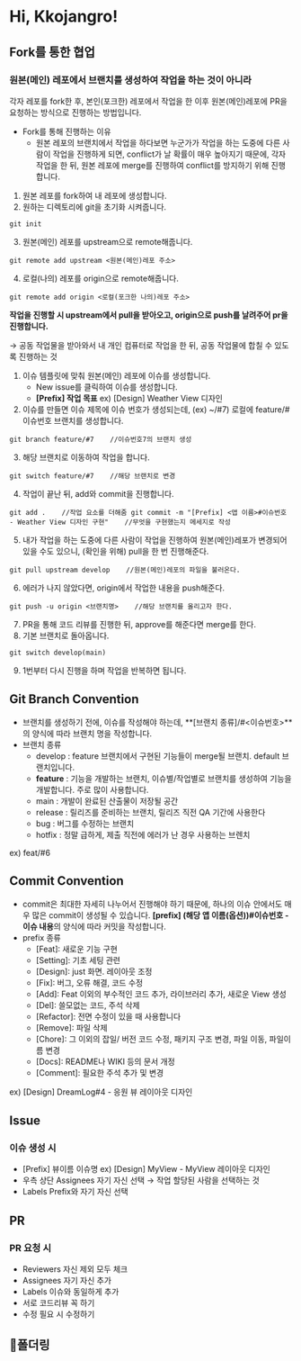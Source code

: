 # Hi, Kkojangro!

## **Fork를 통한 협업**

### 원본(메인) 레포에서 브랜치를 생성하여 작업을 하는 것이 아니라

각자 레포를 fork한 후, 본인(포크한) 레포에서 작업을 한 이후 원본(메인)레포에 PR을 요청하는 방식으로 진행하는 방법입니다.

- Fork를 통해 진행하는 이유
    - 원본 레포의 브랜치에서 작업을 하다보면 누군가가 작업을 하는 도중에 다른 사람이 작업을 진행하게 되면, conflict가 날 확률이 매우 높아지기 때문에, 각자 작업을 한 뒤, 원본 레포에 merge를 진행하여 conflict를 방지하기 위해 진행합니다.
1. 원본 레포를 fork하여 내 레포에 생성합니다.
2. 원하는 디렉토리에 git을 초기화 시켜줍니다.

`git init`

3. 원본(메인) 레포를 upstream으로 remote해줍니다.

`git remote add upstream <원본(메인)레포 주소>`

4. 로컬(나의) 레포를 origin으로 remote해줍니다.

`git remote add origin <로컬(포크한 나의)레포 주소>`

**작업을 진행할 시 upstream에서 pull을 받아오고, origin으로 push를 날려주어 pr을 진행합니다.**

→ 공동 작업물을 받아와서 내 개인 컴퓨터로 작업을 한 뒤, 공동 작업물에 합칠 수 있도록 진행하는 것

1. 이슈 템플릿에 맞춰 원본(메인) 레포에 이슈를 생성합니다.
    - New issue를 클릭하여 이슈를 생성합니다.
    - **[Prefix] 작업 목표** ex) [Design] Weather View 디자인
2. 이슈를 만들면 이슈 제목에 이슈 번호가 생성되는데, (ex) ~/#7) 로컬에 feature/#이슈번호 브랜치를 생성합니다.

`git branch feature/#7    //이슈번호7의 브랜치 생성`

3. 해당 브랜치로 이동하여 작업을 합니다.

`git switch feature/#7    //해당 브랜치로 변경`

4. 작업이 끝난 뒤, add와 commit을 진행합니다.

`git add .    //작업 요소를 더해줌
git commit -m "[Prefix] <앱 이름>#이슈번호 - Weather View 디자인 구현"    //무엇을 구현했는지 메세지로 작성`

5. 내가 작업을 하는 도중에 다른 사람이 작업을 진행하여 원본(메인)레포가 변경되어 있을 수도 있으니, (확인을 위해) pull을 한 번 진행해준다.

`git pull upstream develop    //원본(메인)레포의 파일을 불러온다.`

6. 에러가 나지 않았다면, origin에서 작업한 내용을 push해준다.

`git push -u origin <브랜치명>    //해당 브랜치를 올리고자 한다.`

7. PR을 통해 코드 리뷰를 진행한 뒤, approve를 해준다면 merge를 한다.
8. 기본 브랜치로 돌아옵니다.

`git switch develop(main)`

9. 1번부터 다시 진행을 하며 작업을 반복하면 됩니다.

## Git Branch Convention

- 브랜치를 생성하기 전에, 이슈를 작성해야 하는데, **[브랜치 종류]/#<이슈번호>**의 양식에 따라 브랜치 명을 작성합니다.
- 브랜치 종류
    - develop : feature 브랜치에서 구현된 기능들이 merge될 브랜치. default 브랜치입니다.
    - **feature** : 기능을 개발하는 브랜치, 이슈별/작업별로 브랜치를 생성하여 기능을 개발합니다. 주로 많이 사용합니다.
    - main : 개발이 완료된 산출물이 저장될 공간
    - release : 릴리즈를 준비하는 브랜치, 릴리즈 직전 QA 기간에 사용한다
    - bug : 버그를 수정하는 브랜치
    - hotfix : 정말 급하게, 제출 직전에 에러가 난 경우 사용하는 브렌치

ex) feat/#6

## Commit Convention

- commit은 최대한 자세히 나누어서 진행해야 하기 때문에, 하나의 이슈 안에서도 매우 많은 commit이 생성될 수 있습니다. **[prefix] (해당 앱 이름(옵션))#이슈번호 - 이슈 내용**의 양식에 따라 커밋을 작성합니다.
- prefix 종류
    - [Feat]: 새로운 기능 구현
    - [Setting]: 기초 세팅 관련
    - [Design]: just 화면. 레이아웃 조정
    - [Fix]: 버그, 오류 해결, 코드 수정
    - [Add]: Feat 이외의 부수적인 코드 추가, 라이브러리 추가, 새로운 View 생성
    - [Del]: 쓸모없는 코드, 주석 삭제
    - [Refactor]: 전면 수정이 있을 때 사용합니다
    - [Remove]: 파일 삭제
    - [Chore]: 그 이외의 잡일/ 버전 코드 수정, 패키지 구조 변경, 파일 이동, 파일이름 변경
    - [Docs]: README나 WIKI 등의 문서 개정
    - [Comment]: 필요한 주석 추가 및 변경

ex) [Design] DreamLog#4 - 응원 뷰 레이아웃 디자인

## Issue

### 이슈 생성 시

- [Prefix] 뷰이름 이슈명 ex) [Design] MyView - MyView 레이아웃 디자인
- 우측 상단 Assignees 자기 자신 선택 → 작업 할당된 사람을 선택하는 것
- Labels Prefix와 자기 자신 선택

## PR

### PR 요청 시

- Reviewers 자신 제외 모두 체크
- Assignees 자기 자신 추가
- Labels 이슈와 동일하게 추가
- 서로 코드리뷰 꼭 하기
- 수정 필요 시 수정하기

## 📁폴더링

